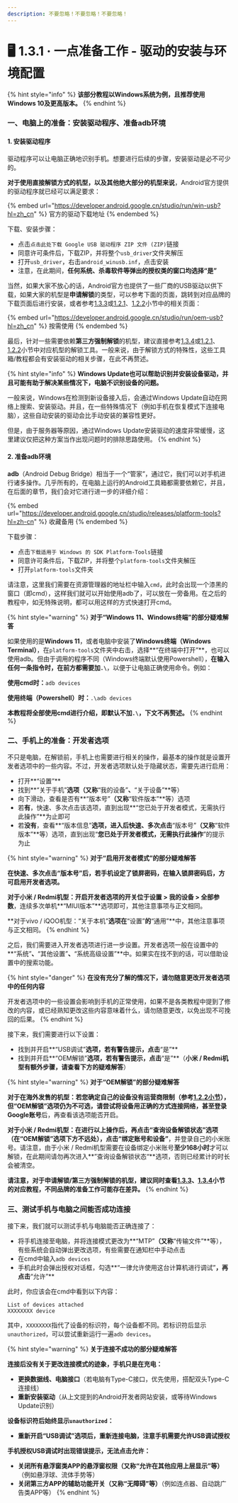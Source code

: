 ```yaml
---
description: 不要忽略！不要忽略！不要忽略！
---
```


# 🖥 1.3.1 · 一点准备工作 - 驱动的安装与环境配置

{% hint style="info" %}
**该部分教程以Windows系统为例，且推荐使用Windows 10及更高版本。**
{% endhint %}

### 一、电脑上的准备：安装驱动程序、准备adb环境

#### 1. 安装驱动程序

驱动程序可以让电脑正确地识别手机。想要进行后续的步骤，安装驱动是必不可少的。

**对于使用直接解锁方式的机型，以及其他绝大部分的机型来说**，Android官方提供的驱动程序就已经可以满足要求：

{% embed url="https://developer.android.google.cn/studio/run/win-usb?hl=zh_cn" %}
官方的驱动下载地址
{% endembed %}

下载、安装步骤：

* 点击`点击此处下载 Google USB 驱动程序 ZIP 文件 (ZIP)`链接
* 同意许可条件后，下载ZIP，并将整个`usb_driver`文件夹解压
* 打开`usb_driver`，右击`android_winusb.inf`，点击安装
* 注意，在此期间，**任何系统、杀毒软件等弹出的授权类的窗口均选择“是”**

当然，如果大家不放心的话，Android官方也提供了一些厂商的USB驱动以供下载，如果大家的机型是**申请解锁**的类型，可以参考下面的页面，跳转到对应品牌的下载页面后进行安装，或者参考[1.3.3](apply.md)或[1.2.1](../check\_qualification/for\_domestic\_models.md)、[1.2.2](../check\_qualification/for\_global\_models.md)小节中的相关页面：

{% embed url="https://developer.android.google.cn/studio/run/oem-usb?hl=zh_cn" %}
按需使用
{% endembed %}

最后，针对一些需要依赖**第三方强制解锁**的机型，建议直接参考[1.](../check\_qualification/for\_domestic\_models.md)[3.4](crack.md)或[1.2.1](../check\_qualification/for\_domestic\_models.md)、[1.2.2](../check\_qualification/for\_global\_models.md)小节中对应机型的解锁工具。一般来说，由于解锁方式的特殊性，这些工具箱/教程都会有安装驱动的相关步骤，在此不再赘述。

{% hint style="info" %}
**Windows Update也可以帮助识别并安装设备驱动，并且可能有助于解决某些情况下，电脑不识别设备的问题。**

一般来说，Windows在检测到新设备接入后，会通过Windows Update自动在网络上搜索、安装驱动。并且，在一些特殊情况下（例如手机在恢复模式下连接电脑），这些自动安装的驱动会比手动安装的兼容性更好。

但是，由于服务器等原因，通过Windows Update安装驱动的速度非常缓慢，这里建议仅把这种方案当作出现问题时的排除思路使用。
{% endhint %}

#### 2. 准备adb环境

**adb**（Android Debug Bridge）相当于一个“管家”，通过它，我们可以对手机进行诸多操作。几乎所有的，在电脑上运行的Android工具箱都需要依赖它，并且，在后面的章节，我们会对它进行进一步的详细介绍：

{% embed url="https://developer.android.google.cn/studio/releases/platform-tools?hl=zh-cn" %}
收藏备用
{% endembed %}

下载步骤：

* 点击`下载适用于 Windows 的 SDK Platform-Tools`链接
* 同意许可条件后，下载ZIP，并将整个`platform-tools`文件夹解压
* 打开`platform-tools`文件夹

请注意，这里我们需要在资源管理器的地址栏中输入`cmd`，此时会出现一个漆黑的窗口（即cmd），这样我们就可以开始使用adb了，可以放在一旁备用。在之后的教程中，如无特殊说明，都可以用这样的方式快速打开cmd。

{% hint style="warning" %}
**对于“Windows 11、Windows终端”的部分疑难解答**

如果使用的是**Windows 11**，或者电脑中安装了**Windows终端（Windows Terminal）**，在`platform-tools`文件夹中右击，选择**“在终端中打开”**，也可以使用adb。但由于调用的程序不同（Windows终端默认使用Powershell），**在输入任何一条指令时，在前方都需要加`.\`**，以便于让电脑正确使用命令。例如：

**使用cmd时：**`adb devices`

**使用终端（Powershell）时：**`.\adb devices`

**本教程将全部使用cmd进行介绍，即默认不加`.\`，下文不再赘述。**
{% endhint %}

### 二、手机上的准备：开发者选项

不只是电脑，在解锁前，手机上也需要进行相关的操作，最基本的操作就是设置开发者选项中的一些内容。不过，开发者选项默认处于隐藏状态，需要先进行启用：

* 打开**“设置”**
* 找到**“关于手机”**选项（又称**“我的设备”**、**“关于设备”**等）
* 向下滑动，查看是否有**“版本号”**（又称**“软件版本”**等）选项
* 若**有**，快速、多次点击该选项，直到出现**“您已处于开发者模式，无需执行此操作”**为止即可
* 若**没有**，查看**“版本信息”**选项，进入后快速、多次点击**“版本号”**（又称**“软件版本”**等）选项，直到出现“**您已处于开发者模式，无需执行此操作**”的提示为止

{% hint style="warning" %}
**对于“启用开发者模式”的部分疑难解答**

**在快速、多次点击“版本号”后，若手机设定了锁屏密码，在输入锁屏密码后，方可启用开发者选项。**

**对于小米 / Redmi机型：**开启开发者选项的开关位于**设置 > 我的设备 > 全部参数**，连续多次单机**“MIUI版本”**选项即可，其他注意事项与正文相同。

**对于vivo / iQOO机型：“关于本机”**选项在**“设置”**的**“通用”**中，其他注意事项与正文相同。
{% endhint %}

之后，我们需要进入开发者选项进行进一步设置。开发者选项一般在设置中的**“系统”**、**“其他设置”**、**“系统高级设置”**中。如果实在找不到的话，可以借助设置中的搜索功能。

{% hint style="danger" %}
**在没有充分了解的情况下，请勿随意更改开发者选项中的任何内容**

开发者选项中的一些设置会影响到手机的正常使用，如果不是各类教程中提到了修改的内容，或已经熟知更改这些内容意味着什么，请勿随意更改，以免出现不可挽回的后果。
{% endhint %}

接下来，我们需要进行以下设置：

* 找到并开启**“USB调试”**选项，若有警告提示，点击**“是”**
* 找到并开启**“OEM解锁”**选项，若有警告提示，点击**“是”**（**小米 / Redmi机型有额外步骤，请查看下方的疑难解答**）

{% hint style="warning" %}
**对于“OEM解锁”的部分疑难解答**

**对于在海外发售的机型：**若您确定自己的设备没有运营商限制（参考[1.2.2小节](../check\_qualification/for\_global\_models.md)），但**“OEM解锁”**选项仍为不可选，请尝试**将设备用正确的方式连接网络，甚至登录Google账号**后，再查看该选项能否开启。

**对于小米 / Redmi机型：**在进行以上操作后，再点击**“查询设备解锁状态”**选项（在**“OEM解锁”**选项下方不远处），点击**“绑定账号和设备”**，并登录自己的小米账号。请注意，由于小米 / Redmi机型需要在设备绑定小米账号**至少168小时**才可以解锁，在此期间请勿再次进入**”查询设备解锁状态“**选项，否则已经累计的时长会被清空。

**请注意，对于申请解锁/第三方强制解锁的机型，建议同时查看**[**1.3.3**](apply.md)**、**[**1.3.4**](crack.md)**小节的对应教程，不同品牌的准备工作可能存在差异。**
{% endhint %}

### 三、测试手机与电脑之间能否成功连接

接下来，我们就可以测试手机与电脑能否正确连接了：

* 将手机连接至电脑，并将连接模式更改为**“MTP”**（又称**“传输文件”**等），有些系统会自动弹出更改选项，有些需要在通知栏中手动点击
* 在cmd中输入`adb devices`
* 手机此时会弹出授权对话框，勾选**“一律允许使用这台计算机进行调试”**，再点击**“允许”**

此时，你应该会在cmd中看到以下内容：

```
List of devices attached 
XXXXXXXX device
```

其中，`XXXXXXXX`指代了设备的标识符，每个设备都不同。若标识符后显示`unauthorized`，可以尝试重新运行一遍`adb devices`。

{% hint style="warning" %}
**关于连接不成功的部分疑难解答**

**连接后没有关于更改连接模式的迹象，手机只是在充电：**

* **更换数据线、电脑接口**（若电脑有Type-C接口，优先使用，搭配双头Type-C连接线）
* **重新安装驱动**（从上文提到的Android开发者网站安装，或等待Windows Update识别）

**设备标识符后始终显示`unauthorized`：**

* **重新开启“USB调试”选项后，重新连接电脑，注意手机需要允许USB调试授权**

**手机授权USB调试时出现错误提示，无法点击允许：**

* **关闭所有悬浮窗类APP的悬浮窗权限（又称“允许在其他应用上层显示”等）**（例如悬浮球、流体手势等）
* **关闭第三方APP的辅助功能开关（又称“无障碍”等）**（例如连点器、自动跳广告类APP等）
{% endhint %}
